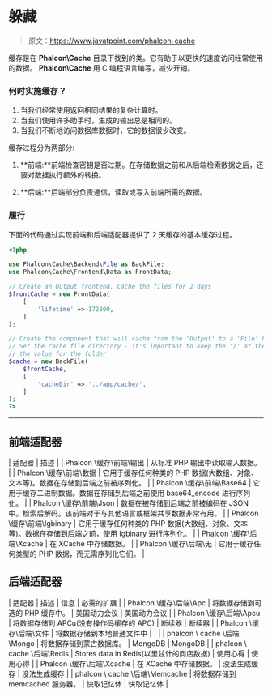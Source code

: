 # 躲藏

> 原文：<https://www.javatpoint.com/phalcon-cache>

缓存是在 **Phalcon\Cache** 目录下找到的类。它有助于以更快的速度访问经常使用的数据。 **Phalcon\Cache** 用 C 编程语言编写，减少开销。

### 何时实施缓存？

1.  当我们经常使用返回相同结果的复杂计算时。
2.  当我们使用许多助手时，生成的输出总是相同的。
3.  当我们不断地访问数据库数据时，它的数据很少改变。

缓存过程分为两部分:

1) **前端:**前端检查密钥是否过期。在存储数据之前和从后端检索数据之后，还要对数据执行额外的转换。

2) **后端:**后端部分负责通信，读取或写入前端所需的数据。

### 履行

下面的代码通过实现前端和后端适配器提供了 2 天缓存的基本缓存过程。

```php
<?php

use Phalcon\Cache\Backend\File as BackFile;
use Phalcon\Cache\Frontend\Data as FrontData;

// Create an Output frontend. Cache the files for 2 days
$frontCache = new FrontData(
    [
        'lifetime' => 172800,
    ]
);

// Create the component that will cache from the 'Output' to a 'File' backend
// Set the cache file directory - it's important to keep the '/' at the end of
// the value for the folder
$cache = new BackFile(
    $frontCache,
    [
        'cacheDir' => '../app/cache/',
    ]
);
?>

```

* * *

## 前端适配器

| 适配器 | 描述 |
| Phalcon \缓存\前端\输出 | 从标准 PHP 输出中读取输入数据。 |
| Phalcon \缓存\前端\数据 | 它用于缓存任何种类的 PHP 数据(大数组、对象、文本等)。数据在存储到后端之前被序列化。 |
| Phalcon \缓存\前端\Base64 | 它用于缓存二进制数据。数据在存储到后端之前使用 base64_encode 进行序列化。 |
| Phalcon \缓存\前端\Json | 数据在被存储到后端之前被编码在 JSON 中。检索后解码。该前端对于与其他语言或框架共享数据非常有用。 |
| Phalcon \缓存\前端\Igbinary | 它用于缓存任何种类的 PHP 数据(大数组、对象、文本等)。数据在存储到后端之前，使用 Igbinary 进行序列化。 |
| Phalcon \缓存\后端\Xcache | 在 XCache 中存储数据。 |
| Phalcon \缓存\后端\无 | 它用于缓存任何类型的 PHP 数据，而无需序列化它们。 |

## 后端适配器

| 适配器 | 描述 | 信息 | 必需的扩展 |
| Phalcon \缓存\后端\Apc | 将数据存储到可选的 PHP 缓存中。 | 美国动力会议 | 美国动力会议 |
| Phalcon \缓存\后端\Apcu | 将数据存储到 APCu(没有操作码缓存的 APC) | 断续器 | 断续器 |
| Phalcon \缓存\后端\文件 | 将数据存储到本地普通文件中 |  |  |
| phalcon \ cache \后端\Mongo | 将数据存储到蒙古数据库。 | MongoDB | MongoDB |
| phalcon \ cache \后端\Redis | Stores data in Redis(以里兹计的商店数据) | 使用心得 | 使用心得 |
| Phalcon \缓存\后端\Xcache | 在 XCache 中存储数据。 | 没法生成缓存 | 没法生成缓存 |
| phalcon \ cache \后端\Memcache | 将数据存储到 memcached 服务器。 | 快取记忆体 | 快取记忆体 |
